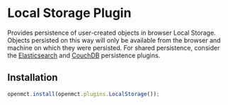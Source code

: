 # Local Storage Plugin
Provides persistence of user-created objects in browser Local Storage. Objects persisted on this way will only be 
available from the browser and machine on which they were persisted. For shared persistence, consider the 
[Elasticsearch](../elastic/) and [CouchDB](../couch/) persistence plugins.

## Installation
```js
openmct.install(openmct.plugins.LocalStorage());
```